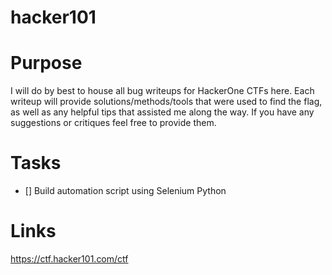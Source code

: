 # hacker101

# Purpose

I will do by best to house all bug writeups for HackerOne CTFs here. Each writeup will provide solutions/methods/tools that were used to find the flag, as well as any helpful tips that assisted me along the way. If you have any suggestions or critiques feel free to provide them.


# Tasks 

- [] Build automation script using Selenium Python

# Links

https://ctf.hacker101.com/ctf

